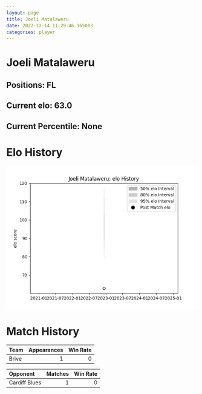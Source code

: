 ```yaml
---  
layout: page  
title: Joeli Matalaweru  
date: 2022-12-14 11:29:46.165003  
categories: player  
---
```

# Joeli Matalaweru

## Positions: FL

## Current elo: 63.0

## Current Percentile: None

# Elo History


![elo history](history_JoeliMatalaweru.png)
# Match History


| Team   |   Appearances |   Win Rate |
|:-------|--------------:|-----------:|
| Brive  |             1 |          0 |

| Opponent      |   Matches |   Win Rate |
|:--------------|----------:|-----------:|
| Cardiff Blues |         1 |          0 |